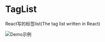 # TagList
React写的标签list(The tag list written in React)

![Demo示例](https://github.com/myouzh/Imges/blob/main/taglist_demo.png)
